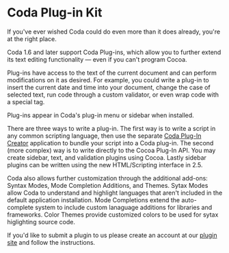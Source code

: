 # Coda Plug-in Kit

If you've ever wished Coda could do even more than it does already, you're at the right place.

Coda 1.6 and later support Coda Plug-ins, which allow you to further extend its text editing functionality — even if you can't program Cocoa.

Plug-ins have access to the text of the current document and can perform modifications on it as desired. For example, you could write a plug-in to insert the current date and time into your document, change the case of selected text, run code through a custom validator, or even wrap code with a special tag.

Plug-ins appear in Coda's plug-in menu or sidebar when installed.

There are three ways to write a plug-in. The first way is to write a script in any common scripting language, then use the separate [Coda Plug-In Creator](http://download.panic.com/coda/Coda%20Plug-in%20Creator.zip) application to bundle your script into a Coda plug-in. The second (more complex) way is to write directly to the Cocoa Plug-In API. You may create sidebar, text, and validation plugins using Cocoa. Lastly sidebar plugins can be written using the new HTML/Scripting interface in 2.5.

Coda also allows further customization through the additional add-ons: Syntax Modes, Mode Completion Additions, and Themes. Sytax Modes allow Coda to understand and highlight languages that aren't included in the default application installation. Mode Completions extend the auto-complete system to include custom lanaguage additions for libraries and frameworks. Color Themes provide customized colors to be used for sytax higlighting source code.

If you'd like to submit a plugin to us please create an account at our [plugin site](https://panic.com/users/) and follow the instructions.
